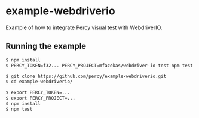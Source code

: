 # example-webdriverio
Example of how to integrate Percy visual test with WebdriverIO.

## Running the example

```bash
$ npm install
$ PERCY_TOKEN=f32... PERCY_PROJECT=mfazekas/webdriver-io-test npm test

$ git clone https://github.com/percy/example-webdriverio.git
$ cd example-webdriverio/

$ export PERCY_TOKEN=...
$ export PERCY_PROJECT=...
$ npm install
$ npm test
```
